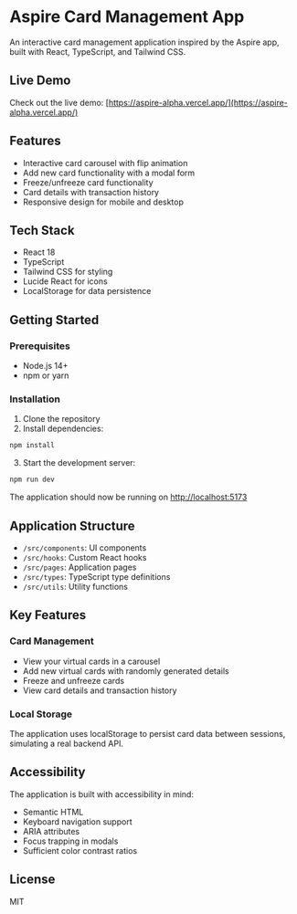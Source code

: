 # Aspire Card Management App

An interactive card management application inspired by the Aspire app, built with React, TypeScript, and Tailwind CSS.

## Live Demo

Check out the live demo: [https://aspire-alpha.vercel.app/](https://aspire-alpha.vercel.app/)

## Features

- Interactive card carousel with flip animation
- Add new card functionality with a modal form
- Freeze/unfreeze card functionality
- Card details with transaction history
- Responsive design for mobile and desktop

## Tech Stack

- React 18
- TypeScript
- Tailwind CSS for styling
- Lucide React for icons
- LocalStorage for data persistence

## Getting Started

### Prerequisites

- Node.js 14+
- npm or yarn

### Installation

1. Clone the repository
2. Install dependencies:

```bash
npm install
```

3. Start the development server:

```bash
npm run dev
```

The application should now be running on [http://localhost:5173](http://localhost:5173)

## Application Structure

- `/src/components`: UI components
- `/src/hooks`: Custom React hooks
- `/src/pages`: Application pages
- `/src/types`: TypeScript type definitions
- `/src/utils`: Utility functions

## Key Features

### Card Management

- View your virtual cards in a carousel
- Add new virtual cards with randomly generated details
- Freeze and unfreeze cards
- View card details and transaction history

### Local Storage

The application uses localStorage to persist card data between sessions, simulating a real backend API.

## Accessibility

The application is built with accessibility in mind:

- Semantic HTML
- Keyboard navigation support
- ARIA attributes
- Focus trapping in modals
- Sufficient color contrast ratios

## License

MIT
